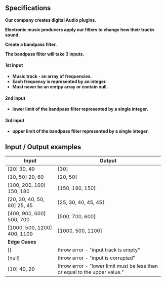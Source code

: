## Specifications

<strong>
Our company creates digital Audio plugins.

Electronic music producers apply our filters to change how their tracks sound.

Create a bandpass filter.

The bandpass filter will take 3 inputs.

#### 1st input

- Music track - an array of frequencies.
- Each frequency is represented by an integer.
- Must never be an emtpy array or contain null.

#### 2nd input

- lower limit of the bandpass filter represented by a single integer.

#### 3rd input

- upper limit of the bandpass filter represented by a single integer.
  </strong>

## Input / Output examples

| Input                       | Output                                                                     |
| --------------------------- | -------------------------------------------------------------------------- |
| [20] 30, 40                 | [30]                                                                       |
| [10, 50] 20, 60             | [20, 50]                                                                   |
| [100, 200, 100] 150, 180    | [150, 180, 150]                                                            |
| [20, 30, 40, 50, 60] 25, 45 | [25, 30, 40, 45, 45]                                                       |
| [400, 900, 600] 500, 700    | [500, 700, 600]                                                            |
| [1000, 500, 1200] 400, 1100 | [1000, 500, 1100]                                                          |
| <strong>Edge Cases</strong> |                                                                            |
| []                          | throw error - "input track is empty"                                       |
| [null]                      | throw error - "input is corrupted"                                         |
| [10] 40, 20                 | throw error - "lower limit must be less than or equal to the upper value." |
